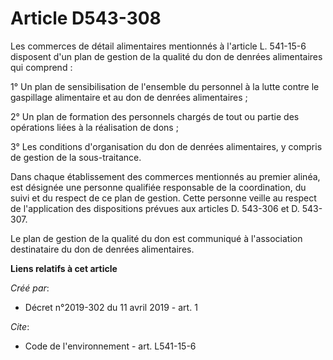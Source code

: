 # Article D543-308

Les commerces de détail alimentaires mentionnés à l'article L. 541-15-6 disposent d'un plan de gestion de la qualité du don
de denrées alimentaires qui comprend : 

1° Un plan de sensibilisation de l'ensemble du personnel à la lutte contre le gaspillage alimentaire et au don de denrées
alimentaires ; 

2° Un plan de formation des personnels chargés de tout ou partie des opérations liées à la réalisation de dons ; 

3° Les conditions d'organisation du don de denrées alimentaires, y compris de gestion de la sous-traitance. 

Dans chaque établissement des commerces mentionnés au premier alinéa, est désignée une personne qualifiée responsable de la
coordination, du suivi et du respect de ce plan de gestion. Cette personne veille au respect de l'application des
dispositions prévues aux articles D. 543-306 et D. 543-307. 

Le plan de gestion de la qualité du don est communiqué à l'association destinataire du don de denrées alimentaires.

**Liens relatifs à cet article**

_Créé par_:

  - Décret n°2019-302 du 11 avril 2019 - art. 1

_Cite_:

  - Code de l'environnement - art. L541-15-6
